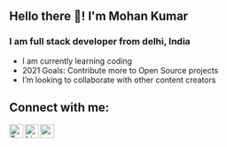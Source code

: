 ## Hello there 👋! I'm Mohan Kumar

### I am full stack developer from delhi, India
- I am currently learning coding
- 2021 Goals: Contribute more to Open Source projects
- I’m looking to collaborate with other content creators

## Connect with me:

[<img align="left" alt="Twitter" width="25px" src="https://cdn.jsdelivr.net/npm/simple-icons@v3/icons/twitter.svg">][Twitter]
[<img align="left" alt="LinkedIn" width="25px" src="https://cdn.jsdelivr.net/npm/simple-icons@v3/icons/linkedin.svg">][LinkedIn]
[<img align="left" alt="codepen" width="25px" src="https://cdn.jsdelivr.net/npm/simple-icons@v3/icons/codepen.svg">][codepen]


<br/>
<br/>


[Twitter]: https://twitter.com/anyn_name
[LinkedIn]: https://www.linkedin.com/in/mohan-kumar-aa4b201ab/
[codepen]: https://codepen.io/neon010
